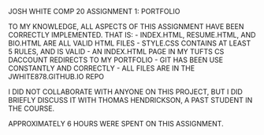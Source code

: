 JOSH WHITE
COMP 20
ASSIGNMENT 1: PORTFOLIO

TO MY KNOWLEDGE, ALL ASPECTS OF THIS ASSIGNMENT HAVE BEEN CORRECTLY 
IMPLEMENTED. THAT IS:
	- INDEX.HTML, RESUME.HTML, AND BIO.HTML ARE ALL VALID HTML FILES
	- STYLE.CSS CONTAINS AT LEAST 5 RULES, AND IS VALID
	- AN INDEX.HTML PAGE IN MY TUFTS CS DACCOUNT REDIRECTS TO MY PORTFOLIO
	- GIT HAS BEEN USE CONSTANTLY AND CORRECTLY 
	- ALL FILES ARE IN THE JWHITE878.GITHUB.IO REPO
	
I DID NOT COLLABORATE WITH ANYONE ON THIS PROJECT, BUT I DID BRIEFLY DISCUSS IT
WITH THOMAS HENDRICKSON, A PAST STUDENT IN THE COURSE. 

APPROXIMATELY 6 HOURS WERE SPENT ON THIS ASSIGNMENT.  